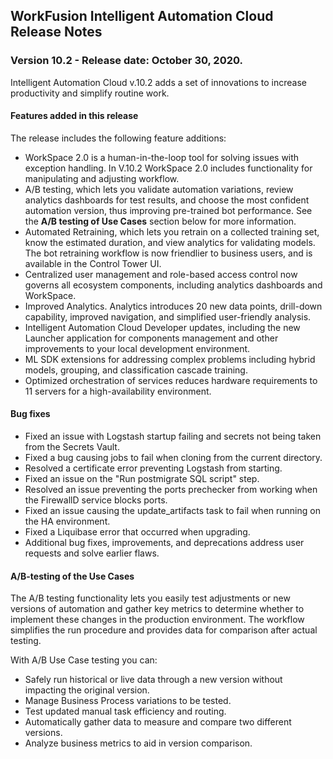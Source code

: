 ## WorkFusion Intelligent Automation Cloud Release Notes ##
### Version 10.2 - Release date: October 30, 2020. ###
Intelligent Automation Cloud v.10.2 adds  a set of innovations to increase
productivity and simplify routine work. 
#### Features added in this release ####

The release includes the following feature additions:
- WorkSpace 2.0 is a human-in-the-loop tool for solving issues with exception handling. In V.10.2 WorkSpace 2.0 includes functionality for manipulating and adjusting workflow.
- A/B testing, which lets you validate automation variations, review analytics dashboards for test results, and choose the most confident automation version, thus improving pre-trained bot performance. See the **A/B testing of Use Cases** section below for more information.
- Automated Retraining, which lets you retrain on a collected training set, know the estimated duration, and view analytics for validating models. The bot retraining workflow is now friendlier to business users, and is available in the Control Tower UI.
- Centralized user management and role-based access control now governs all ecosystem components, including analytics dashboards and WorkSpace.
- Improved Analytics. Analytics introduces 20 new data points, drill-down capability, improved navigation, and simplified user-friendly analysis.
- Intelligent Automation Cloud Developer updates, including the new Launcher application for components management and other improvements to your local development environment.
- ML SDK extensions for addressing complex problems including hybrid models, grouping, and classification cascade training.
- Optimized orchestration of services reduces hardware requirements to 11 servers for a high-availability environment.
#### Bug fixes ####
- Fixed an issue with Logstash startup failing and secrets not being taken from the Secrets Vault.
- Fixed a bug causing jobs to fail when cloning from the current directory.
- Resolved a certificate error preventing Logstash from starting.
- Fixed an issue on the "Run postmigrate SQL script" step.
- Resolved an issue preventing the ports prechecker from working when the FirewallD service blocks ports.
- Fixed an issue causing the update_artifacts task to fail when running on the HA environment.
- Fixed a Liquibase error that occurred when upgrading.
- Additional bug fixes, improvements, and deprecations address user requests and solve
earlier flaws.
#### A/B-testing of the Use Cases ####
The A/B testing functionality lets you easily test adjustments or new versions of automation and gather key metrics to determine whether to implement these changes in the production environment. The workflow simplifies the run procedure and provides data for comparison after actual testing.

With A/B Use Case testing you can:
- Safely run historical or live data through a new version without impacting the original
version.
- Manage Business Process variations to be tested.
- Test updated manual task efficiency and routing.
- Automatically gather data to measure and compare two different versions.
- Analyze business metrics to aid in version comparison.




